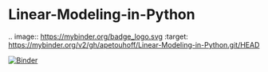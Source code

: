 # Linear-Modeling-in-Python

.. image:: https://mybinder.org/badge_logo.svg
 :target: https://mybinder.org/v2/gh/apetouhoff/Linear-Modeling-in-Python.git/HEAD

[![Binder](https://mybinder.org/badge_logo.svg)](https://mybinder.org/v2/gh/apetouhoff/Linear-Modeling-in-Python.git/HEAD)
